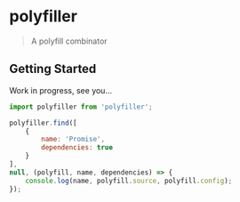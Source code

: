 # polyfiller

> A polyfill combinator

## Getting Started


Work in progress, see you...


```js
import polyfiller from 'polyfiller';

polyfiller.find([
	{
		name: 'Promise',
		dependencies: true
	}
],
null, (polyfill, name, dependencies) => {
	console.log(name, polyfill.source, polyfill.config);
});
```